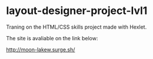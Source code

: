 # layout-designer-project-lvl1

Traning on the HTML/CSS skills project made with Hexlet.

The site is avaliable on the link below:

http://moon-lakew.surge.sh/
